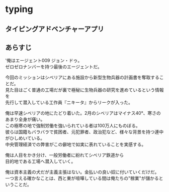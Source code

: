 # typing
## タイピングアドベンチャーアプリ

## あらすじ
'俺はエージェント009 ジョン・ドゥ。  
ゼロゼロナンバーを持つ最後のエージェントだ。  
  
今回のミッションはシベリアにある施設から新型生物兵器の計画書を奪取することだ。  
見た目はごく普通の工場だが裏で極秘に生物兵器の研究を進めているという情報を  
先行して潜入している工作員『ニキータ』からリークが入った。  
  
俺は早速シベリアの地にたどり着いた。2月のシベリアはマイナス40°、寒さのあまり全身が痛い。  
この極寒の地で強制労働を強いられている者は100万人にものぼる。  
彼らは国籍もバラバラで貧困者、元犯罪者、政治犯など、様々な背景を持つ連中がひしめいている。  
中央管理経済での弊害がこの僻地で如実に表れていることを実感する。  
  
俺は人目をかき分け、一般労働者に紛れてシベリア鉄道から  
目的地である工場へ潜入していく。  
  
俺は資本主義の犬だが主義主張はない。金払いの良い奴に付いていくだけだ。  
一つ言える確かなことは、西と東が喧嘩している間は俺たちの"稼業"が儲かるということだ。  
